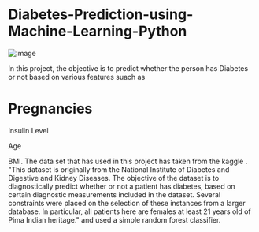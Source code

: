 # Diabetes-Prediction-using-Machine-Learning-Python


![image](https://user-images.githubusercontent.com/71986409/180273518-27fac398-359d-4ec4-a8ea-90650365eea2.png)



 In this project, the objective is to predict whether the person has Diabetes or not based on various features suach as

# Pregnancies


Insulin Level



Age



BMI. The data set that has used in this project has taken from the kaggle . "This dataset is originally from the National Institute of Diabetes and Digestive and Kidney Diseases. The objective of the dataset is to diagnostically predict whether or not a patient has diabetes, based on certain diagnostic measurements included in the dataset. Several constraints were placed on the selection of these instances from a larger database. In particular, all patients here are females at least 21 years old of Pima Indian heritage." and used a simple random forest classifier.
